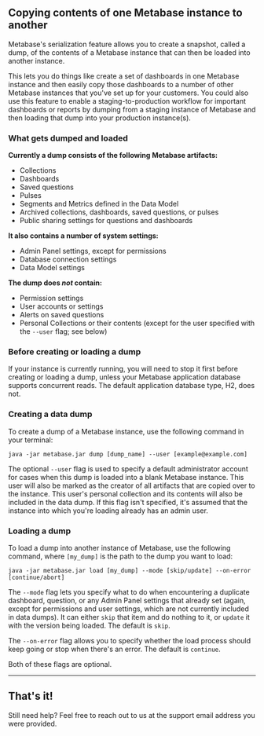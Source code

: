 ## Copying contents of one Metabase instance to another

Metabase's serialization feature allows you to create a snapshot, called a dump, of the contents of a Metabase instance that can then be loaded into another instance.

This lets you do things like create a set of dashboards in one Metabase instance and then easily copy those dashboards to a number of other Metabase instances that you've set up for your customers. You could also use this feature to enable a staging-to-production workflow for important dashboards or reports by dumping from a staging instance of Metabase and then loading that dump into your production instance(s).

### What gets dumped and loaded

**Currently a dump consists of the following Metabase artifacts:**

* Collections
* Dashboards
* Saved questions
* Pulses
* Segments and Metrics defined in the Data Model
* Archived collections, dashboards, saved questions, or pulses
* Public sharing settings for questions and dashboards

**It also contains a number of system settings:**

* Admin Panel settings, except for permissions
* Database connection settings
* Data Model settings

**The dump does _not_ contain:**

* Permission settings
* User accounts or settings
* Alerts on saved questions
* Personal Collections or their contents (except for the user specified with the `--user` flag; see below)

### Before creating or loading a dump

If your instance is currently running, you will need to stop it first before creating or loading a dump, unless your Metabase application database supports concurrent reads. The default application database type, H2, does not.

### Creating a data dump

To create a dump of a Metabase instance, use the following command in your terminal:

`java -jar metabase.jar dump [dump_name] --user [example@example.com]`

The optional `--user` flag is used to specify a default administrator account for cases when this dump is loaded into a blank Metabase instance. This user will also be marked as the creator of all artifacts that are copied over to the instance. This user's personal collection and its contents will also be included in the data dump. If this flag isn't specified, it's assumed that the instance into which you're loading already has an admin user.

### Loading a dump

To load a dump into another instance of Metabase, use the following command, where `[my_dump]` is the path to the dump you want to load:

`java -jar metabase.jar load [my_dump] --mode [skip/update] --on-error [continue/abort]`

The `--mode` flag lets you specify what to do when encountering a duplicate dashboard, question, or any Admin Panel settings that already set (again, except for permissions and user settings, which are not currently included in data dumps). It can either `skip` that item and do nothing to it, or `update` it with the version being loaded. The default is `skip`.

The `--on-error` flag allows you to specify whether the load process should keep going or stop when there's an error. The default is `continue`.

Both of these flags are optional.

---

## That's it!

Still need help? Feel free to reach out to us at the support email address you were provided.
